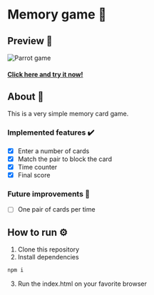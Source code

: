 # Memory game :game_die:  
## Preview 👀
![Parrot game](./src/assets/e-wallet.gif) 
#### [Click here and try it now!](https://vercel.com/jotabraga/parrotgame-frontend)
## About 🔎
This is a very simple memory card game.
### Implemented features :heavy_check_mark:
- [x] Enter a number of cards
- [x] Match the pair to block the card
- [x] Time counter
- [x] Final score 
### Future improvements 🔮
- [ ] One pair of cards per time

## How to run ⚙️

1. Clone this repository
2. Install dependencies
```bash
npm i
```
3. Run the index.html on your favorite browser 

